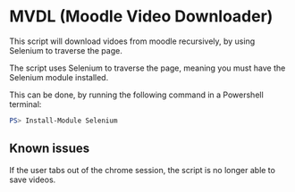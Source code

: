 # MVDL (Moodle Video Downloader)

This script will download vidoes from moodle recursively, by using Selenium to traverse the page.

The script uses Selenium to traverse the page, meaning you must have the Selenium module installed.

This can be done, by running the following command in a Powershell terminal:

```powershell
PS> Install-Module Selenium
```

## Known issues

If the user tabs out of the chrome session, the script is no longer able to save videos.

